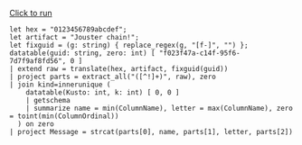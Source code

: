 [Click to run](https://dataexplorer.azure.com/clusters/help/databases/ContosoSales?query=H4sIAAAAAAAAA1WRTU7DMBCF95V6h2lWtkiltPQX1BU7EHCAKKBpMk5dHKc4jogK3J1xS4qIF5HG7828b2zIw4462ECUTKbXs%2FliuVrjNi9IRbfDgeFrdF4rzH3Q3Ndt48lBvkNtR71C6a5sdcECUd5A4522pYRPcHQwmNOro5I6UcYQpWqcRfyPJHyzuUDPZ2tIBH9vjeFIrr4Bbb2EFCKVTK%2FVbInjfDJT4%2FVcLcbLYqnWqFaqmC%2B4XwLZcPAF1HmyBTj84CjeoW0MehLMF18o4j7taaSUwXdw9Z4Y8MCihq3cx7H0FY0RkUhfRtmV5CncV56zBdO%2B1hbetC022lpyrdXvLYEYDoC%2FP7AHXtiZJYa3C1Pymzlov6Ak3%2BQ7qrAvNG1VodNHAosVcaJKW3FXm7ayT1zgFLz28A58g93%2Fm5Av4HM8L%2F58z67QFk0ABpBQ2wtIT%2F9ITYNlmMbPkKMXp3WkSRafUsTn9aSTrJ%2FeV6aZ%2FAHd3LnGRwIAAA%3D%3D)

```kql
let hex = "0123456789abcdef";
let artifact = "Jouster chain!";
let fixguid = (g: string) { replace_regex(g, "[f-]", "") };
datatable(guid: string, zero: int) [ "f023f47a-c14f-95f6-7d7f9af8fd56", 0 ]
| extend raw = translate(hex, artifact, fixguid(guid))
| project parts = extract_all("([^!]+)", raw), zero
| join kind=innerunique (
    datatable(Kusto: int, k: int) [ 0, 0 ]
    | getschema
    | summarize name = min(ColumnName), letter = max(ColumnName), zero = toint(min(ColumnOrdinal))
  ) on zero
| project Message = strcat(parts[0], name, parts[1], letter, parts[2])
```